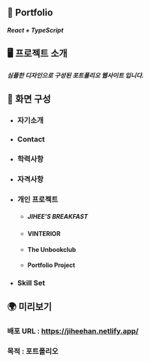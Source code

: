 ##  📍 Portfolio

##### React + TypeScript 

## 🖥 프로젝트 소개

##### 심플한 디자인으로 구성된 포트폴리오 웹사이트 입니다.


##  📄 화면 구성

- ### 자기소개 </br>
    
- ### Contact</br>
    
- ### 학력사항</br>
    
- ### 자격사항</br>
    
- ### 개인 프로젝트</br>
  -  ##### JIHEE'S BREAKFAST
   - #### VINTERIOR
   - #### The Unbookclub
   - #### Portfolio Project
   
- ### Skill Set</br>
    
## 🌍 미리보기

### 배포 URL : https://jiheehan.netlify.app/
 ###  목적 : 포트폴리오


